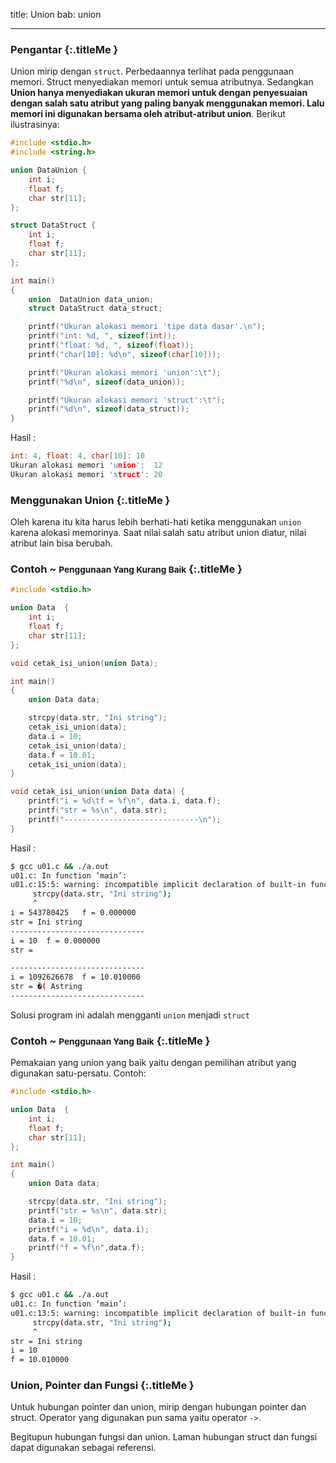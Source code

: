 title: Union
bab: union

---


### <i class="fa fa-info-circle"></i> Pengantar  {:.titleMe }

Union mirip dengan `struct`. Perbedaannya terlihat pada penggunaan memori. Struct menyediakan memori untuk semua atributnya. Sedangkan **Union hanya menyediakan ukuran memori untuk dengan penyesuaian dengan salah satu atribut yang paling banyak menggunakan memori. Lalu memori ini digunakan bersama oleh atribut-atribut union**. Berikut ilustrasinya:

``` c
#include <stdio.h>
#include <string.h>

union DataUnion {
    int i;
    float f;
    char str[11];
};

struct DataStruct {
    int i;
    float f;
    char str[11];
};

int main()
{
    union  DataUnion data_union;
    struct DataStruct data_struct;

    printf("Ukuran alokasi memori 'tipe data dasar'.\n");
    printf("int: %d, ", sizeof(int));
    printf("float: %d, ", sizeof(float));
    printf("char[10]: %d\n", sizeof(char[10]));

    printf("Ukuran alokasi memori 'union':\t");
    printf("%d\n", sizeof(data_union));

    printf("Ukuran alokasi memori 'struct':\t");
    printf("%d\n", sizeof(data_struct));
}
```
Hasil :
``` c
int: 4, float: 4, char[10]: 10
Ukuran alokasi memori 'union':  12
Ukuran alokasi memori 'struct': 20
```

### <i class="fa fa-info-circle"></i> Menggunakan Union {:.titleMe }

Oleh karena itu kita harus lebih berhati-hati ketika menggunakan `union` karena alokasi memorinya. Saat nilai salah satu atribut union diatur, nilai atribut lain bisa berubah.

### <i class="fa fa-code"></i> Contoh ~ <small>Penggunaan Yang Kurang Baik</small> {:.titleMe }

``` c
#include <stdio.h>

union Data  {
    int i;
    float f;
    char str[11];
};

void cetak_isi_union(union Data);

int main()
{
    union Data data;

    strcpy(data.str, "Ini string");
    cetak_isi_union(data);
    data.i = 10;
    cetak_isi_union(data);
    data.f = 10.01;
    cetak_isi_union(data);
}

void cetak_isi_union(union Data data) {
    printf("i = %d\tf = %f\n", data.i, data.f);
    printf("str = %s\n", data.str);
    printf("------------------------------\n");
}
```
Hasil :
``` bash
$ gcc u01.c && ./a.out 
u01.c: In function ‘main’:
u01.c:15:5: warning: incompatible implicit declaration of built-in function ‘strcpy’
     strcpy(data.str, "Ini string");
     ^
i = 543780425   f = 0.000000
str = Ini string
------------------------------
i = 10  f = 0.000000
str = 

------------------------------
i = 1092626678  f = 10.010000
str = �( Astring
------------------------------
```

Solusi program ini adalah mengganti `union` menjadi `struct`

### <i class="fa fa-code"></i> Contoh ~ <small>Penggunaan Yang Baik</small> {:.titleMe }

Pemakaian yang union yang baik yaitu dengan pemilihan atribut yang digunakan satu-persatu. Contoh:

``` c
#include <stdio.h>

union Data  {
    int i;
    float f;
    char str[11];
};

int main()
{
    union Data data;

    strcpy(data.str, "Ini string");
    printf("str = %s\n", data.str);
    data.i = 10;
    printf("i = %d\n", data.i);
    data.f = 10.01;
    printf("f = %f\n",data.f);
}
```
Hasil :
``` bash
$ gcc u01.c && ./a.out 
u01.c: In function ‘main’:
u01.c:13:5: warning: incompatible implicit declaration of built-in function ‘strcpy’
     strcpy(data.str, "Ini string");
     ^
str = Ini string
i = 10
f = 10.010000
```

### <i class="fa fa-info-circle"></i> Union, Pointer dan Fungsi {:.titleMe }

Untuk hubungan pointer dan union, mirip dengan hubungan pointer dan struct. Operator yang digunakan pun sama yaitu operator `->`.

Begitupun hubungan fungsi dan union. Laman hubungan struct dan fungsi dapat digunakan sebagai referensi.
